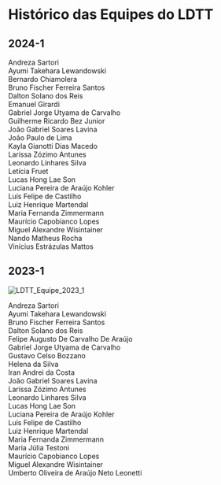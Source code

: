 # Histórico das Equipes do LDTT

## 2024-1

Andreza Sartori  
Ayumi Takehara Lewandowski  
Bernardo Chiamolera  
Bruno Fischer Ferreira Santos  
Dalton Solano dos Reis  
Emanuel Girardi  
Gabriel Jorge Utyama de Carvalho  
Guilherme Ricardo Bez Junior  
João Gabriel Soares Lavina  
João Paulo de Lima  
Kayla Gianotti Dias Macedo  
Larissa Zózimo Antunes  
Leonardo Linhares Silva  
Letícia Fruet  
Lucas Hong Lae Son  
Luciana Pereira de Araújo Kohler  
Luís Felipe de Castilho  
Luiz Henrique Martendal  
Maria Fernanda Zimmermann  
Maurício Capobianco Lopes  
Miguel Alexandre Wisintainer  
Nando Matheus Rocha  
Vinícius Estrázulas Mattos  

## 2023-1

![LDTT_Equipe_2023_1](./Imagens/LDTT_Equipe_2023_1.png)  

Andreza Sartori  
Ayumi Takehara Lewandowski  
Bruno Fischer Ferreira Santos  
Dalton Solano dos Reis  
Felipe Augusto De Carvalho De Araújo  
Gabriel Jorge Utyama de Carvalho  
Gustavo Celso Bozzano  
Helena da Silva  
Iran Andrei da Costa  
João Gabriel Soares Lavina  
Larissa Zózimo Antunes  
Leonardo Linhares Silva  
Lucas Hong Lae Son  
Luciana Pereira de Araújo Kohler  
Luís Felipe de Castilho  
Luiz Henrique Martendal  
Maria Fernanda Zimmermann  
Maria Júlia Testoni  
Maurício Capobianco Lopes  
Miguel Alexandre Wisintainer  
Umberto Oliveira de Araújo Neto Leonetti  